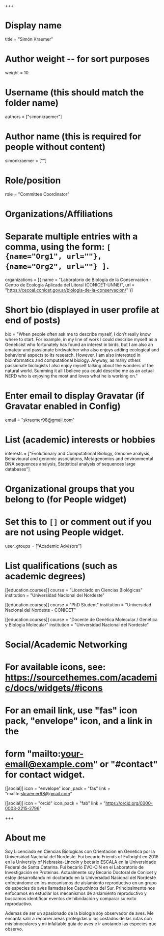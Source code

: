 +++
# Display name
title = "Simón Kraemer"

# Author weight -- for sort purposes
weight = 10

# Username (this should match the folder name)
authors = ["simonkraemer"]

# Author name (this is required for people without content)
simonkraemer = [""]

# Role/position
role = "Committee Coordinator"

# Organizations/Affiliations
#   Separate multiple entries with a comma, using the form: `[ {name="Org1", url=""}, {name="Org2", url=""} ]`.
organizations = [{ name = "Laboratorio de Biología de la Conservacion - Centro de Ecología Aplicada del Litoral (CONICET-UNNE)", url = "https://cecoal.conicet.gov.ar/biologia-de-la-conservacion/" }]

# Short bio (displayed in user profile at end of posts)
bio = "When people often ask me to describe myself, I don’t really know where to start. For example, in my line of work I could describe myself as a Geneticist who fortunately has found an interest in birds, but I am also an amateur and passionate birdwatcher who also enjoys adding ecological and behavioral aspects to its research. However, I am also interested in bioinformatics and computational biology. Anyway, as many others passionate biologists I also enjoy myself talking about the wonders of the natural world. Summing it all I believe you could describe me as an actual NERD who is enjoying the most and loves what he is working on."

# Enter email to display Gravatar (if Gravatar enabled in Config)
email = "skraemer98@gmail.com"

# List (academic) interests or hobbies
interests = ["Evolutionary and Computational Biology, Genome analysis, Behavioural and genomic associatons, Metagenomics and environmental DNA sequences analysis, Statistical analysis of sequences large databases"]

# Organizational groups that you belong to (for People widget)
#   Set this to `[]` or comment out if you are not using People widget.
user_groups = ["Academic Advisors"]

# List qualifications (such as academic degrees)
[[education.courses]]
course = "Licenciado en Ciencias Biológicas"
institution = "Universidad Nacional del Nordeste"

[[education.courses]]
course = "PhD Student"
institution = "Universidad Nacional del Nordeste - CONICET"

[[education.courses]]
course = "Docente de Genética Molecular / Genética y Biologia Molecular"
institution = "Universidad Nacional del Nordeste"

# Social/Academic Networking
# For available icons, see: https://sourcethemes.com/academic/docs/widgets/#icons
#   For an email link, use "fas" icon pack, "envelope" icon, and a link in the
#   form "mailto:your-email@example.com" or "#contact" for contact widget.

[[social]]
  icon = "envelope"
  icon_pack = "fas"
  link = "mailto:skraemer98@gmail.com"


[[social]]
  icon = "orcid"
  icon_pack = "fab"
  link = "https://orcid.org/0000-0003-2215-2796"

+++

# About me 
Soy Licenciado en Ciencias Biologicas con Orientacion en Genetica por la Universidad Nacional del Nordeste. Fui becario Friends of Fulbright en 2018 en la University of Nebraska-Lincoln y becario ESCALA en la Universidade Federal de Santa Catarina. Fui becario EVC-CIN en el Laboratorio de Investigación en Proteínas. Actualmente soy Becario Doctoral de Conicet y estoy desarrollando mi doctorado en la Universidad Nacional del Nordeste enfocándome en los mecanismos de aislamiento reproductivo en un grupo de especies de aves llamadas los Capuchinos del Sur. Principalmente nos enfocamos en estudiar los mecanismos de aislamiento reproductivo y buscamos identificar eventos de hibridación y comparar su éxito reproductivo.

Ademas de ser un apasionado de la biología soy observador de aves. Me encanta salir a recorrer areas protegidas o los costados de las rutas con mis binoculares y mi infaltable guia de aves e ir anotando las especies que observo.